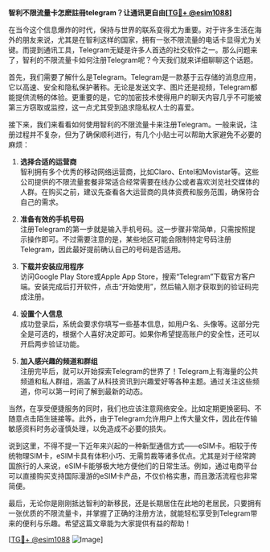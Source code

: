 **智利不限流量卡怎麽註冊telegram？让通讯更自由[[TG💪+ @esim1088](https://t.me/s/esim1088)]**

在当今这个信息爆炸的时代，保持与世界的联系变得尤为重要。对于许多生活在海外的朋友来说，尤其是在智利这样的国家，拥有一张不限流量的电话卡显得尤为关键。而提到通讯工具，Telegram无疑是许多人首选的社交软件之一。那么问题来了，智利的不限流量卡如何注册Telegram呢？今天我们就来详细聊聊这个话题。

首先，我们需要了解什么是Telegram。Telegram是一款基于云存储的消息应用，它以高速、安全和隐私保护著称。无论是发送文字、图片还是视频，Telegram都能提供流畅的体验。更重要的是，它的加密技术使得用户的聊天内容几乎不可能被第三方窃取或监控，这一点尤其受到追求隐私权人士的喜爱。

接下来，我们来看看如何使用智利的不限流量卡来注册Telegram。一般来说，注册过程并不复杂，但为了确保顺利进行，有几个小贴士可以帮助大家避免不必要的麻烦：

1. **选择合适的运营商**  
智利拥有多个优秀的移动网络运营商，比如Claro、Entel和Movistar等。这些公司提供的不限流量套餐非常适合经常需要在线办公或者喜欢浏览社交媒体的人群。在购买之前，建议先查看各大运营商的具体资费和服务范围，确保符合自己的需求。

2. **准备有效的手机号码**  
注册Telegram的第一步就是输入手机号码。这一步骤非常简单，只需按照提示操作即可。不过需要注意的是，某些地区可能会限制特定号码注册Telegram，因此最好提前确认自己的号码是否适用。

3. **下载并安装应用程序**  
访问Google Play Store或Apple App Store，搜索“Telegram”下载官方客户端。安装完成后打开软件，点击“开始使用”，然后输入刚才获取到的验证码完成注册。

4. **设置个人信息**  
成功登录后，系统会要求你填写一些基本信息，如用户名、头像等。这部分完全是可选的，根据个人喜好决定即可。如果你希望提高账户的安全性，还可以开启两步验证功能。

5. **加入感兴趣的频道和群组**  
注册完毕后，就可以开始探索Telegram的世界了！Telegram上有海量的公共频道和私人群组，涵盖了从科技资讯到兴趣爱好等各种主题。通过关注这些频道，你可以第一时间了解到最新的动态。

当然，在享受便捷服务的同时，我们也应该注意网络安全。比如定期更换密码、不随意点击陌生链接等。此外，由于Telegram允许用户上传大量文件，因此在传输敏感资料时务必谨慎处理，以免造成不必要的损失。

说到这里，不得不提一下近年来兴起的一种新型通信方式——eSIM卡。相较于传统物理SIM卡，eSIM卡具有体积小巧、无需剪裁等诸多优点。尤其是对于经常跨国旅行的人来说，eSIM卡能够极大地方便他们的日常生活。例如，通过电商平台可以直接购买支持国际漫游的eSIM卡产品，不仅价格实惠，而且激活流程也非常简便。

最后，无论你是刚刚抵达智利的新移民，还是长期居住在此地的老居民，只要拥有一张优质的不限流量卡，并掌握了正确的注册方法，就能轻松享受到Telegram带来的便利与乐趣。希望这篇文章能为大家提供有益的帮助！

[[TG💪+ @esim1088](https://t.me/s/esim1088) ![Image](https://i.postimg.cc/4NQfJmqS/Snipaste-2025-05-13-00-14-12.png)]